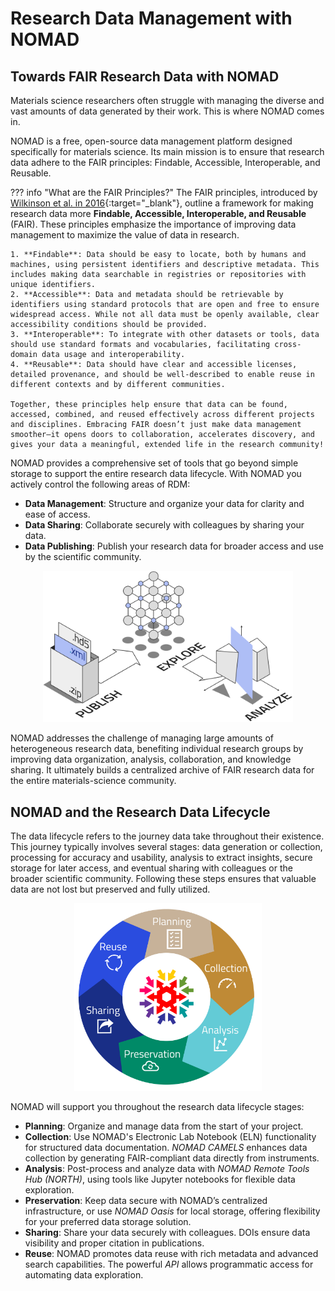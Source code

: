 # Research Data Management with NOMAD

## **Towards FAIR Research Data with NOMAD**

Materials science researchers often struggle with managing the diverse and vast amounts of data generated by their work. This is where NOMAD comes in.

NOMAD is a free, open-source data management platform designed specifically for materials science. Its main mission is to ensure that research data adhere to the FAIR principles: Findable, Accessible, Interoperable, and Reusable.

??? info "What are the FAIR Principles?"
    The FAIR principles, introduced by [Wilkinson et al. in 2016](https://doi.org/10.1038/sdata.2016.18){:target="_blank"}, outline a framework for making research data more **Findable, Accessible, Interoperable, and Reusable** (FAIR). These principles emphasize the importance of improving data management to maximize the value of data in research.

    1. **Findable**: Data should be easy to locate, both by humans and machines, using persistent identifiers and descriptive metadata. This includes making data searchable in registries or repositories with unique identifiers.
    2. **Accessible**: Data and metadata should be retrievable by identifiers using standard protocols that are open and free to ensure widespread access. While not all data must be openly available, clear accessibility conditions should be provided.
    3. **Interoperable**: To integrate with other datasets or tools, data should use standard formats and vocabularies, facilitating cross-domain data usage and interoperability.
    4. **Reusable**: Data should have clear and accessible licenses, detailed provenance, and should be well-described to enable reuse in different contexts and by different communities.

    Together, these principles help ensure that data can be found, accessed, combined, and reused effectively across different projects and disciplines. Embracing FAIR doesn’t just make data management smoother—it opens doors to collaboration, accelerates discovery, and gives your data a meaningful, extended life in the research community!

NOMAD provides a comprehensive set of tools that go beyond simple storage to support the entire research data lifecycle. With NOMAD you actively control the following areas of RDM:

- **Data Management**: Structure and organize your data for clarity and ease of access.
- **Data Sharing**: Collaborate securely with colleagues by sharing your data.
- **Data Publishing**: Publish your research data for broader access and use by the scientific community.

<div style="text-align: center;">
    <img src="images/publish_explore_analyze.png" alt="NOMAD Publish Explore Analyze Diagram" width="400">
</div>

NOMAD addresses the challenge of managing large amounts of heterogeneous research data, benefiting individual research groups by improving data organization, analysis, collaboration, and knowledge sharing. It ultimately builds a centralized archive of FAIR research data for the entire materials-science community.

## **NOMAD and the Research Data Lifecycle**

The data lifecycle refers to the journey data take throughout their existence. This journey typically involves several stages: data generation or collection, processing for accuracy and usability, analysis to extract insights, secure storage for later access, and eventual sharing with colleagues or the broader scientific community. Following these steps ensures that valuable data are not lost but preserved and fully utilized.

<!--  ![RDM with NOMAD](images/RDM_with_NOMAD2.png) -->


<div style="text-align: center;">
    <img src="images/data_lifecycle.png" alt="Data Lifecycle" width="300">
</div>

NOMAD will support you throughout the research data lifecycle stages:


- **Planning**: Organize and manage data from the start of your project.
- **Collection**: Use NOMAD's Electronic Lab Notebook (ELN) functionality for structured data documentation. *NOMAD CAMELS* enhances data collection by generating FAIR-compliant data directly from instruments.
- **Analysis**: Post-process and analyze data with *NOMAD Remote Tools Hub (NORTH)*, using tools like Jupyter notebooks for flexible data exploration.
- **Preservation**: Keep data secure with NOMAD’s centralized infrastructure, or use *NOMAD Oasis* for local storage, offering flexibility for your preferred data storage solution.
- **Sharing**: Share your data securely with colleagues. DOIs ensure data visibility and proper citation in publications.
- **Reuse**: NOMAD promotes data reuse with rich metadata and advanced search capabilities. The powerful *API* allows programmatic access for automating data exploration.


<!-- By solving the problem of disorganized and hard-to-find data, NOMAD enhances data management and collaboration at every stage of the research lifecycle. It helps individual scientists streamline their workflows, supports research groups in sharing and building on each other's work, and ultimately contributes to a centralized and accessible archive of valuable research data for the entire materials science community. -->
